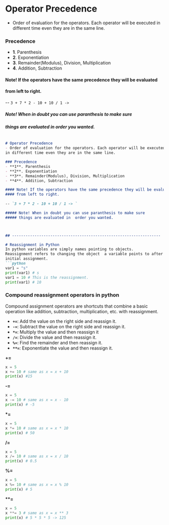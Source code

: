 


# Operator Precedence
- Order of evaluation for the operators. Each operator will be executed 
in different time even they are in the same line. 

### Precedence
- **1**. Parenthesis 
- **2**. Exponentiation
- **3**. Remainder(Modulus), Division, Multiplication
- **4**. Addition, Subtraction

#### Note! If the operators have the same precedence they will be evaluated 
#### from left to right. 
           
-- `3 + 7 * 2 - 10 + 10 / 1 -> `

##### Note! When in doubt you can use paranthesis to make sure 
##### things are evaluated in  order you wanted. 




```md

# Operator Precedence
- Order of evaluation for the operators. Each operator will be executed 
in different time even they are in the same line. 

### Precedence
- **1**. Parenthesis 
- **2**. Exponentiation
- **3**. Remainder(Modulus), Division, Multiplication
- **4**. Addition, Subtraction

#### Note! If the operators have the same precedence they will be evaluated 
#### from left to right. 
           
-- `3 + 7 * 2 - 10 + 10 / 1 -> `

##### Note! When in doubt you can use paranthesis to make sure 
##### things are evaluated in  order you wanted. 



## ------------------------------------------------------------------

# Reassignment in Python
In python variables are simply names pointing to objects. 
Reassignment refers to changing the object  a variable points to after its 
initial assignment. 
```python
var1 = "s"
print(var1) # s
var1 = 10 # This is the reassignment.
print(var1) # 10 
```
### Compound reassignment operators in python
Compound assignment operators are shortcuts that combine a basic operation like addition, subtraction, multiplication, etc. with reassignment. 

- **`+=`**:  Add the value on the right side and reassign it. 
- **`-=`**:  Subtract the value on the right side and reassign it. 
- **`*=`**:  Multiply the value and then reassign it
- **`/=`**:  Divide the value and then reassign it.
- **`%=`**:  Find the remainder and then reassign it.
- **`**=`**: Exponentiate the value and then reassign it.

**+=**
```python
x = 5
x += 10 # same as x = x + 10
print(x) #15
```
**-=**
```python
x = 5
x -= 10 # same as x = x - 10
print(x) # -5
```
**\*=**
```python
x = 5
x *= 10 # same as x = x * 10
print(x) # 50
```
**/=**
```python
x = 5
x /= 10 # same as x = x / 10
print(x) # 0.5
```
**%=**
```python
x = 5
x %= 10 # same as x = x % 10
print(x) # 5
```
**\*\*=**
```python
x = 5
x **= 3 # same as x = x ** 3
print(x) # 5 * 5 * 5 -> 125
```

































